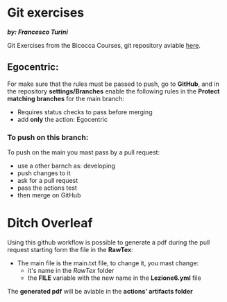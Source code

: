 # Git exercises
***by: Francesco Turini***

Git Exercises from the Bicocca Courses, git repository aviable [here](https://github.com/fturini98/Git_exercises.git).

## Egocentric:
For make sure that the rules must be passed to push, go to **GitHub**, and in the repository **settings/Branches** enable the following rules in the **Protect matching branches** for the main branch:
- Requires status checks to pass before merging
- add **only** the action: Egocentric

### To push on this branch:
To push on the main you mast pass by a pull request:
- use a other barnch as: developing
- push changes to it
- ask for a pull request
- pass the actions test
- then merge on GitHub

# Ditch Overleaf
Using this github workflow is possible to generate a pdf during the pull request starting form the file in the **RawTex**:
- The main file is the main.txt file, to change it, you mast change:
    - it's name in the *RawTex* folder
    - the **FILE** variable with the new name in the **Lezione6.yml** file

The **generated pdf** will be aviable in the **actions' artifacts folder** 